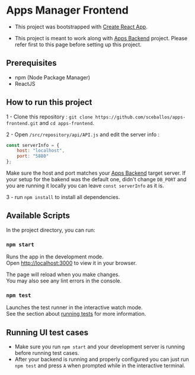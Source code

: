 # Apps Manager Frontend

- This project was bootstrapped with [Create React App](https://github.com/facebook/create-react-app).

- This project is meant to work along with [Apps Backend](https://github.com/sceballos/apps-backend) project. Please refer first to this page before setting up this project.

## Prerequisites

- npm (Node Package Manager)
- ReactJS

## How to run this project
1 - Clone this repository :  `git clone https://github.com/sceballos/apps-frontend.git` and `cd apps-frontend`.

2 - Open `/src/repository/api/API.js` and edit the server info :

```js
const serverInfo = {
    host: "localhost",
    port: "5880"
};
```
Make sure the host and port matches your [Apps Backend](https://github.com/sceballos/apps-backend) target server. If your setup for the bakend was the default one, didn't change `DB_PORT` and you are running it locally you can leave `const serverInfo` as it is.

3 - run `npm install` to install all dependencies.

## Available Scripts

In the project directory, you can run:

### `npm start`

Runs the app in the development mode.\
Open [http://localhost:3000](http://localhost:3000) to view it in your browser.

The page will reload when you make changes.\
You may also see any lint errors in the console.

### `npm test`

Launches the test runner in the interactive watch mode.\
See the section about [running tests](https://facebook.github.io/create-react-app/docs/running-tests) for more information.

## Running UI test cases

- Make sure you run `npm start` and your development server is running before running test cases.
- After your backend is running and properly configured you can just run `npm test` and press `A` when prompted while in the interactive terminal.